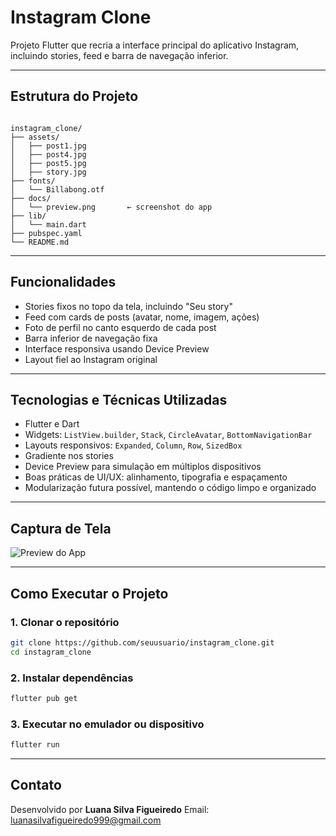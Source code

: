 # Instagram Clone

Projeto Flutter que recria a interface principal do aplicativo Instagram, incluindo stories, feed e barra de navegação inferior.

---

## Estrutura do Projeto

```

instagram_clone/
├── assets/
│   ├── post1.jpg
│   ├── post4.jpg
│   ├── post5.jpg
│   ├── story.jpg
├── fonts/
│   └── Billabong.otf
├── docs/
│   └── preview.png       ← screenshot do app
├── lib/
│   └── main.dart
├── pubspec.yaml
└── README.md

````

---

## Funcionalidades

- Stories fixos no topo da tela, incluindo "Seu story"
- Feed com cards de posts (avatar, nome, imagem, ações)
- Foto de perfil no canto esquerdo de cada post
- Barra inferior de navegação fixa
- Interface responsiva usando Device Preview
- Layout fiel ao Instagram original

---

## Tecnologias e Técnicas Utilizadas

- Flutter e Dart
- Widgets: `ListView.builder`, `Stack`, `CircleAvatar`, `BottomNavigationBar`
- Layouts responsivos: `Expanded`, `Column`, `Row`, `SizedBox`
- Gradiente nos stories
- Device Preview para simulação em múltiplos dispositivos
- Boas práticas de UI/UX: alinhamento, tipografia e espaçamento
- Modularização futura possível, mantendo o código limpo e organizado

---

## Captura de Tela

![Preview do App](docs/preview.png)

---

## Como Executar o Projeto

### 1. Clonar o repositório
```bash
git clone https://github.com/seuusuario/instagram_clone.git
cd instagram_clone
````

### 2. Instalar dependências

```bash
flutter pub get
```

### 3. Executar no emulador ou dispositivo

```bash
flutter run
```

---

## Contato

Desenvolvido por **Luana Silva Figueiredo**
Email: [luanasilvafigueiredo999@gmail.com](mailto:luanasilvafigueiredo999@gmail.com)

